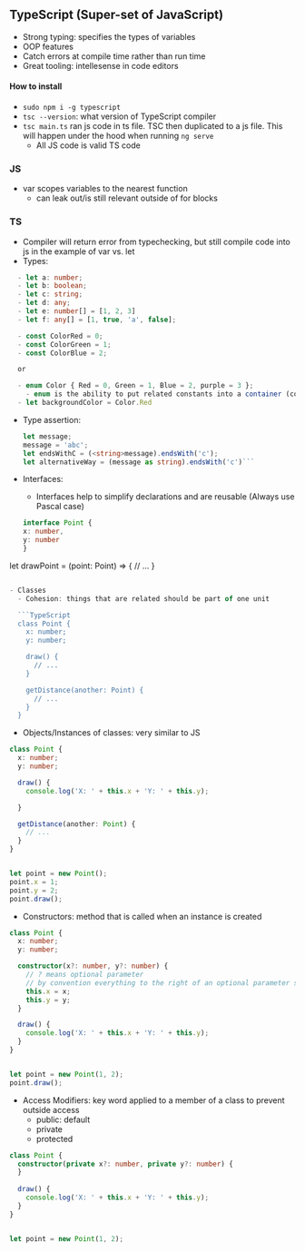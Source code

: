 ## TypeScript (Super-set of JavaScript)

- Strong typing: specifies the types of variables
- OOP features
- Catch errors at compile time rather than run time
- Great tooling: intellesense in code editors

#### How to install

- `sudo npm i -g typescript`
- `tsc --version`: what version of TypeScript compiler
- `tsc main.ts` ran js code in ts file. TSC then duplicated to a js file. This will happen under the hood when running `ng serve`
  - All JS code is valid TS code

### JS

- var scopes variables to the nearest function
  - can leak out/is still relevant outside of for blocks

### TS

- Compiler will return error from typechecking, but still compile code into js in the example of var vs. let
- Types:

```TypeScript
  - let a: number;
  - let b: boolean;
  - let c: string;
  - let d: any;
  - let e: number[] = [1, 2, 3]
  - let f: any[] = [1, true, 'a', false];

  - const ColorRed = 0;
  - const ColorGreen = 1;
  - const ColorBlue = 2;

  or

  - enum Color { Red = 0, Green = 1, Blue = 2, purple = 3 };
    - enum is the ability to put related constants into a container (concept in OOP)
  - let backgroundColor = Color.Red
```

- Type assertion:

  ````TypeScript
  let message;
  message = 'abc';
  let endsWithC = (<string>message).endsWith('c');
  let alternativeWay = (message as string).endsWith('c')```
  ````

- Interfaces:
  - Interfaces help to simplify declarations and are reusable (Always use Pascal case)
  ```TypeScript
  interface Point {
  x: number,
  y: number
  }
  ```

let drawPoint = (point: Point) => {
// ...
}

````TypeScript

- Classes
  - Cohesion: things that are related should be part of one unit

  ```TypeScript
  class Point {
    x: number;
    y: number;

    draw() {
      // ...
    }

    getDistance(another: Point) {
      // ...
    }
  }
````

- Objects/Instances of classes: very similar to JS

```TypeScript
class Point {
  x: number;
  y: number;

  draw() {
    console.log('X: ' + this.x + 'Y: ' + this.y);

  }

  getDistance(another: Point) {
    // ...
  }
}


let point = new Point();
point.x = 1;
point.y = 2;
point.draw();
```

- Constructors: method that is called when an instance is created

```TypeScript
class Point {
  x: number;
  y: number;

  constructor(x?: number, y?: number) {
    // ? means optional parameter
    // by convention everything to the right of an optional parameter should also be optional
    this.x = x;
    this.y = y;
  }

  draw() {
    console.log('X: ' + this.x + 'Y: ' + this.y);
  }
}


let point = new Point(1, 2);
point.draw();
```

- Access Modifiers: key word applied to a member of a class to prevent outside access
  - public: default
  - private
  - protected
``` TypeScript 
class Point {
  constructor(private x?: number, private y?: number) {
  }
  
  draw() {
    console.log('X: ' + this.x + 'Y: ' + this.y);    
  }
}


let point = new Point(1, 2);
```

